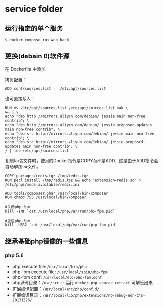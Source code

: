# service folder

## 运行指定的单个服务

```
$ docker-compose run web bash
```

## 更换(debain 8)软件源

在 Dockerfile 中添加

拷贝配置：

```
ADD conf/sources.list    /etc/apt/sources.list
```

也可直接写入：

```
RUN mv /etc/apt/sources.list /etc/apt/sources.list.bak \
&& { \
echo "deb http://mirrors.aliyun.com/debian/ jessie main non-free contrib"; \
echo "deb http://mirrors.aliyun.com/debian/ jessie-proposed-updates main non-free contrib"; \
echo "deb-src http://mirrors.aliyun.com/debian/ jessie main non-free contrib"; \
echo "deb-src http://mirrors.aliyun.com/debian/ jessie-proposed-updates main non-free contrib"; \
} | tee /etc/apt/sources.list
```


复制tar包文件时，使用的Docker指令是COPY而不是ADD，这是由于ADD指令会自动解压tar文件。

```
COPY packages/redis.tgz /tmp/redis.tgz
RUN pecl install /tmp/redis.tgz && echo "extension=redis.so" > /etc/php5/mods-available/redis.ini
```

```
ADD tools/composer.phar /usr/local/bin/composer
RUN chmod 755 /usr/local/bin/composer
```


```
#关闭php-fpm
kill -INT `cat /usr/local/php/var/run/php-fpm.pid`
 
#重启php-fpm
kill -USR2 `cat /usr/local/php/var/run/php-fpm.pid`
```

## 继承基础php镜像的一些信息

### php 5.6

- php execute file: `/usr/local/bin/php`
- php-fpm execute file: `/usr/local/sbin/php-fpm`
- php-fpm conf: `/usr/local/etc/php-fpm.conf`
- php源码目录：`/usr/src` -- 运行 `docker-php-source extract` 可解压出来
- 扩展编译配置：`/usr/local/etc/php/conf.d/`
- 扩展编译目录：`/usr/local/lib/php/extensions/no-debug-non-zts-20131226/`

